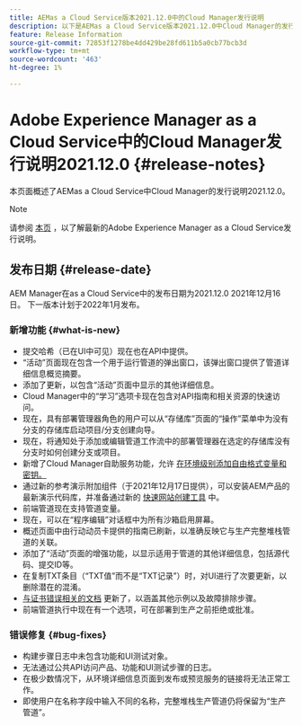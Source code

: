 ```yaml
---
title: AEMas a Cloud Service版本2021.12.0中的Cloud Manager发行说明
description: 以下是AEMas a Cloud Service版本2021.12.0中Cloud Manager的发行说明。
feature: Release Information
source-git-commit: 72853f1278be4dd429be28fd611b5a0cb77bcb3d
workflow-type: tm+mt
source-wordcount: '463'
ht-degree: 1%

---
```



# Adobe Experience Manager as a Cloud Service中的Cloud Manager发行说明2021.12.0 {#release-notes}

本页面概述了AEMas a Cloud Service中Cloud Manager的发行说明2021.12.0。

>[!NOTE]
>
>请参阅 [本页](/help/release-notes/release-notes-cloud/release-notes-current.md) ，以了解最新的Adobe Experience Manager as a Cloud Service发行说明。

## 发布日期 {#release-date}

AEM Manager在as a Cloud Service中的发布日期为2021.12.0 2021年12月16日。 下一版本计划于2022年1月发布。

### 新增功能 {#what-is-new}

* 提交哈希（已在UI中可见）现在也在API中提供。
* “活动”页面现在包含一个用于运行管道的弹出窗口，该弹出窗口提供了管道详细信息概览摘要。
* 添加了更新，以包含“活动”页面中显示的其他详细信息。
* Cloud Manager中的“学习”选项卡现在包含对API指南和相关资源的快速访问。
* 现在，具有部署管理器角色的用户可以从“存储库”页面的“操作”菜单中为没有分支的存储库启动项目/分支创建向导。
* 现在，将通知处于添加或编辑管道工作流中的部署管理器在选定的存储库没有分支时如何创建分支或项目。
* 新增了Cloud Manager自助服务功能，允许 [在环境级别添加自由格式变量和密钥。](/help/implementing/cloud-manager/environment-variables.md)
* 通过新的参考演示附加组件（于2021年12月17日提供），可以安装AEM产品的最新演示代码库，并准备通过新的 [快速网站创建工具](/help/journey-sites/quick-site/overview.md) 中。
* 前端管道现在支持管道变量。
* 现在，可以在“程序编辑”对话框中为所有沙箱启用屏幕。
* 概述页面中由行动动员卡提供的指南已刷新，以准确反映它与生产完整堆栈管道的关联。
* 添加了“活动”页面的增强功能，以显示适用于管道的其他详细信息，包括源代码、提交ID等。
* 在复制TXT条目（“TXT值”而不是“TXT记录”）时，对UI进行了次要更新，以删除潜在的混淆。
* [与证书错误相关的文档](/help/implementing/cloud-manager/managing-ssl-certifications/add-ssl-certificate.md#certificate-errors) 更新了，以涵盖其他示例以及故障排除步骤。
* 前端管道执行中现在有一个选项，可在部署到生产之前拒绝或批准。

### 错误修复 {#bug-fixes}

* 构建步骤日志中未包含功能和UI测试对象。
* 无法通过公共API访问产品、功能和UI测试步骤的日志。
* 在极少数情况下，从环境详细信息页面到发布或预览服务的链接将无法正常工作。
* 即使用户在名称字段中输入不同的名称，完整堆栈生产管道仍将保留为“生产管道”。
